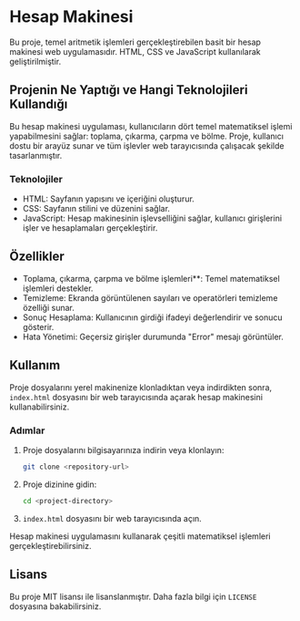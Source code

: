 # Hesap Makinesi

Bu proje, temel aritmetik işlemleri gerçekleştirebilen basit bir hesap makinesi web uygulamasıdır. HTML, CSS ve JavaScript kullanılarak geliştirilmiştir.

## Projenin Ne Yaptığı ve Hangi Teknolojileri Kullandığı

Bu hesap makinesi uygulaması, kullanıcıların dört temel matematiksel işlemi yapabilmesini sağlar: toplama, çıkarma, çarpma ve bölme. Proje, kullanıcı dostu bir arayüz sunar ve tüm işlevler web tarayıcısında çalışacak şekilde tasarlanmıştır.

### Teknolojiler

- HTML: Sayfanın yapısını ve içeriğini oluşturur.
- CSS: Sayfanın stilini ve düzenini sağlar.
- JavaScript: Hesap makinesinin işlevselliğini sağlar, kullanıcı girişlerini işler ve hesaplamaları gerçekleştirir.

## Özellikler

- Toplama, çıkarma, çarpma ve bölme işlemleri**: Temel matematiksel işlemleri destekler.
- Temizleme: Ekranda görüntülenen sayıları ve operatörleri temizleme özelliği sunar.
- Sonuç Hesaplama: Kullanıcının girdiği ifadeyi değerlendirir ve sonucu gösterir.
- Hata Yönetimi: Geçersiz girişler durumunda "Error" mesajı görüntüler.

## Kullanım

Proje dosyalarını yerel makinenize klonladıktan veya indirdikten sonra, `index.html` dosyasını bir web tarayıcısında açarak hesap makinesini kullanabilirsiniz.

### Adımlar

1. Proje dosyalarını bilgisayarınıza indirin veya klonlayın:
    ```sh
    git clone <repository-url>
    ```
2. Proje dizinine gidin:
    ```sh
    cd <project-directory>
    ```
3. `index.html` dosyasını bir web tarayıcısında açın.

Hesap makinesi uygulamasını kullanarak çeşitli matematiksel işlemleri gerçekleştirebilirsiniz.

## Lisans

Bu proje MIT lisansı ile lisanslanmıştır. Daha fazla bilgi için `LICENSE` dosyasına bakabilirsiniz.
